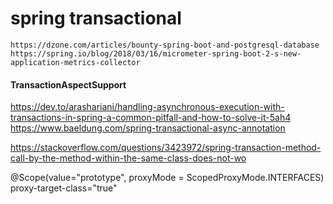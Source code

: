 # spring transactional
    
    https://dzone.com/articles/bounty-spring-boot-and-postgresql-database
    https://spring.io/blog/2018/03/16/micrometer-spring-boot-2-s-new-application-metrics-collector
    
#### TransactionAspectSupport

https://dev.to/arashariani/handling-asynchronous-execution-with-transactions-in-spring-a-common-pitfall-and-how-to-solve-it-5ah4
https://www.baeldung.com/spring-transactional-async-annotation

https://stackoverflow.com/questions/3423972/spring-transaction-method-call-by-the-method-within-the-same-class-does-not-wo

@Scope(value="prototype", proxyMode = ScopedProxyMode.INTERFACES)
proxy-target-class="true"

